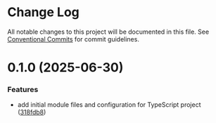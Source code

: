 # Change Log

All notable changes to this project will be documented in this file.
See [Conventional Commits](https://conventionalcommits.org) for commit guidelines.

# 0.1.0 (2025-06-30)


### Features

* add initial module files and configuration for TypeScript project ([318fdb8](https://github.com/echoad/pocketjs/commit/318fdb8177cea00d5e25581817bb1bcab8cc9d63))
